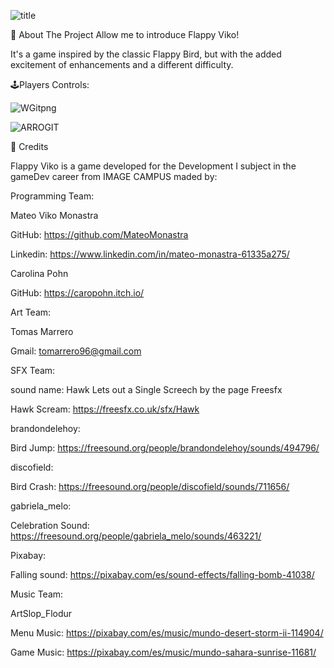 
![title](https://github.com/MateoMonastra/FlappyVikoPohnFork/assets/132021065/0eb4cc3d-ac7d-46a5-9bbd-0177432b4482)

📝 About The Project
Allow me to introduce Flappy Viko!

It's a game inspired by the classic Flappy Bird, but with the added excitement of enhancements and a different difficulty.


🕹Players Controls:

![WGitpng](https://github.com/MateoMonastra/FlappyVikoPohnFork/assets/132021065/a2e39f19-d8ca-40e3-91b5-74f79232e0d7)


![ARROGIT](https://github.com/MateoMonastra/FlappyVikoPohnFork/assets/132021065/bf22942c-d41a-4675-8152-f3d4060bf639)


📜 Credits

Flappy Viko is a game developed for the Development I subject in the gameDev career from IMAGE CAMPUS maded by: 

Programming Team:

Mateo Viko Monastra 

GitHub: https://github.com/MateoMonastra       

Linkedin: https://www.linkedin.com/in/mateo-monastra-61335a275/

Carolina Pohn  

GitHub: https://caropohn.itch.io/

Art Team:

Tomas Marrero 

Gmail: tomarrero96@gmail.com

SFX Team:

sound name: Hawk Lets out a Single Screech by the page Freesfx

Hawk Scream: https://freesfx.co.uk/sfx/Hawk

brandondelehoy:

Bird Jump: https://freesound.org/people/brandondelehoy/sounds/494796/

discofield:

Bird Crash: https://freesound.org/people/discofield/sounds/711656/

gabriela_melo:

Celebration Sound: https://freesound.org/people/gabriela_melo/sounds/463221/

Pixabay: 

Falling sound: https://pixabay.com/es/sound-effects/falling-bomb-41038/

Music Team:

ArtSlop_Flodur

Menu Music: https://pixabay.com/es/music/mundo-desert-storm-ii-114904/

Game Music: https://pixabay.com/es/music/mundo-sahara-sunrise-11681/

